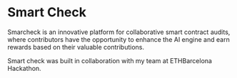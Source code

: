 # Smart Check
Smarcheck is an innovative platform for collaborative smart contract audits, where contributors have the opportunity to enhance the AI engine and earn rewards based on their valuable contributions.

Smart check was built in collaboration with my team at ETHBarcelona Hackathon.
